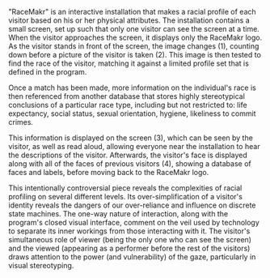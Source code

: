 "RaceMakr" is an interactive installation that makes a racial profile of each visitor based on his or her physical attributes. The installation contains a small screen, set up such that only one visitor can see the screen at a time. When the visitor approaches the screen, it displays only the RaceMakr logo. As the visitor stands in front of the screen, the image changes (1), counting down before a picture of the visitor is taken (2). This image is then tested to find the race of the visitor, matching it against a limited profile set that is defined in the program.

Once a match has been made, more information on the individual's race is then referenced from another database that stores highly stereotypical conclusions of a particular race type, including but not restricted to: life expectancy, social status, sexual orientation, hygiene, likeliness to commit crimes.

This information is displayed on the screen (3), which can be seen by the visitor, as well as read aloud, allowing everyone near the installation to hear the descriptions of the visitor. Afterwards, the visitor's face is displayed along with all of the faces of previous visitors (4), showing a database of faces and labels, before moving back to the RaceMakr logo.

This intentionally controversial piece reveals the complexities of racial profiling on several different levels. Its over-simplification of a visitor's identity reveals the dangers of our over-reliance and influence on discrete state machines. The one-way nature of interaction, along with the program's closed visual interface, comment on the veil used by technology to separate its inner workings from those interacting with it. The visitor's simultaneous role of viewer (being the only one who can see the screen) and the viewed (appearing as a performer before the rest of the visitors) draws attention to the power (and vulnerability) of the gaze, particularly in visual stereotyping.
